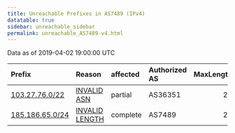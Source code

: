 ```yaml
---
title: Unreachable Prefixes in AS7489 (IPv4)
datatable: true
sidebar: unreachable_sidebar
permalink: unreachable_AS7489-v4.html
---
```


Data as of 2019-04-02 19:00:00 UTC


<div class="datatable-begin"></div>

| Prefix                                                   | Reason                                                                                                   | affected   | Authorized AS   |   MaxLength | Anchor                                         |   unreachable /24s |
|:---------------------------------------------------------|:---------------------------------------------------------------------------------------------------------|:-----------|:----------------|------------:|:-----------------------------------------------|-------------------:|
| [103.27.76.0/22](https://stat.ripe.net/103.27.76.0/22)   | [INVALID ASN](https://rpki-validator.ripe.net/announcement-preview?asn=AS7489&prefix=103.27.76.0/22)     | partial    | AS36351         |          22 | [APNIC](unreachable_APNIC_RPKI_Root-v4.html)   |                  4 |
| [185.186.65.0/24](https://stat.ripe.net/185.186.65.0/24) | [INVALID LENGTH](https://rpki-validator.ripe.net/announcement-preview?asn=AS7489&prefix=185.186.65.0/24) | complete   | AS7489          |          22 | [RIPE](unreachable_RIPE_NCC_RPKI_Root-v4.html) |                  1 |

<div class="datatable-end"></div>